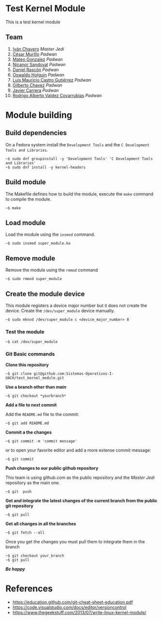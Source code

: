 # Test Kernel Module
This is a test kernel module

## Team



1. [Iván Chavero](https://github.com/imcsk8) *Master Jedi*
1. [César Murillo](https://github.com/Cesar64100) *Padwan*
1. [Mateo Gonzalez](https://github.com/MateoGL) *Padwan*
1. [Nicanor Sandoval](https://github.com/nicanorsandoval) *Padwan*
1. [Daniel Rascón](https://github.com/Dnxxl) *Padwan*
1. [Oswaldo Holguin](https://github.com/Oswaldo-Holguin) *Padwan*
1. [Luis Mauricio Castro Gutiérrez](https://github.com/mau-castro) *Padwan*
1. [Gilberto Chavez](https://github.com/GilbertoCh) *Padwan*
1. [Javier Carrera](https://github.com/JavierCarreraHW) *Padwan*
1. [Rodrigo Alberto Valdez Covarrubias](https://github.com/RodrigoVal07) *Padwan*


# Module building

## Build dependencies

On a Fedora system install the `Development Tools`  and the `C Development Tools and Libraries`.

```
~$ sudo dnf groupinstall -y 'Development Tools' 'C Development Tools and Libraries'
~$ sudo dnf install -y kernel-headers
```

## Build module

The Makefile defines how to build the module, execute the `make` command to compile the module.

```
~$ make
```

## Load module

Load the module using the `insmod` command.

```
~$ sudo insmod super_module.ko
```

## Remove module

Remove the module using the `rmmod` command

```
~$ sudo rmmod super_module
```

## Create the module device

This module registers a device major number but it does not create the device. Create the `/dev/super_module` device manually.

```
~$ sudo mknod /dev/super_module c <device_major_number> 0
```

### Test the module

```
~$ cat /dev/super_module
```


### Git Basic commands

**Clone this repository**

```
~$ git clone git@github.com:Sistemas-Operativos-I-UACH/test_kernel_module.git
```

**Use a branch other than *main***

```
~$ git checkout *yourbranch*
```

**Add a file to next commit**

Add the `README.md` file to the commit:

```
~$ git add README.md
```

**Commit a the changes**
```
~$ git commit -m 'commit message'
```

or to open your favorite editor and add a more extense commit message:

```
~$ git commit
```

**Push changes to our public github repository**

This team is using github.com as the public repository and the *Master Jedi* repository as the main one.

```
~$ git  push
```

**Get and integrate the latest changes of the current branch from the public git repository**

```
~$ git pull
```

**Get all changes in all the branches**

```
~$ git fetch --all
```

Once you get the changes you must pull them to integrate them in the branch

```
~$ git checkout your_branch
~$ git pull
```


***Be happy***

# References

* https://education.github.com/git-cheat-sheet-education.pdf
* https://code.visualstudio.com/docs/editor/versioncontrol
* https://www.thegeekstuff.com/2013/07/write-linux-kernel-module/
